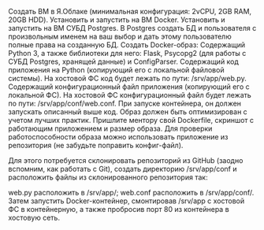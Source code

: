 Создать ВМ в Я.Облаке (минимальная конфигурация: 2vCPU, 2GB RAM, 20GB HDD).
Установить и запустить на ВМ Docker.
Установить и запустить на ВМ СУБД Postgres.
В Postgres создать БД и пользователя с произвольным именем на ваш выбор и дать этому пользователю полные права на созданную БД.
Создать Docker-образ:
Содержащий Python 3, а также библиотеки для него: Flask, Psycopg2 (для работы с СУБД Postgres, хранящей данные) и ConfigParser.
Содержащий код приложения на Python (копирующий его с локальной файловой системы). На хостовой ФС код будет лежать по пути: /srv/app/web.py.
Содержащий конфигурационный файл приложения (копирующий его с локальной ФС). На хостовой ФС конфигурационный файл будет лежать по пути: /srv/app/conf/web.conf.
При запуске контейнера, он должен запускать описанный выше код.
Образ должен быть оптимизирован с учетом лучших практик.
Пришлите ментору свой Dockerfile, скриншот с работающим приложением и размер образа.
Для проверки работоспособности образа можно использовать приложение из репозитория (не забудьте поправить конфиг-файл).

Для этого потребуется склонировать репозиторий из GitHub (заодно вспомним, как работать с Git), создать директорию /srv/app/conf и расположить файлы из склонированного репозитория так:

web.py расположить в /srv/app/;
web.conf расположить в /srv/app/conf/.
Затем запустить Docker-контейнер, смонтировав /srv/app с хостовой ФС в контейнерную, а также пробросив порт 80 из контейнера в хостовую сеть.